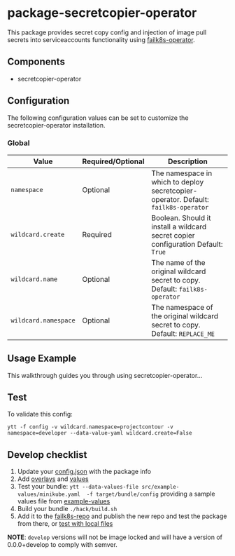 # package-secretcopier-operator

This package provides secret copy config and injection of image pull secrets into serviceaccounts functionality using [failk8s-operator](https://github.com/failk8s/failk8s-operator).

## Components

* secretcopier-operator

## Configuration

The following configuration values can be set to customize the secretcopier-operator installation.

### Global

| Value | Required/Optional | Description |
|-------|-------------------|-------------|
| `namespace` | Optional | The namespace in which to deploy secretcopier-operator. Default: `failk8s-operator` |
| `wildcard.create` | Required | Boolean. Should it install a wildcard secret copier configuration Default: `True` |
| `wildcard.name` | Optional | The name of the original wildcard secret to copy. Default: `failk8s-operator` |
| `wildcard.namespace` | Optional | The namespace of the original wildcard secret to copy. Default: `REPLACE_ME` |


## Usage Example

This walkthrough guides you through using secretcopier-operator...

## Test

To validate this config:
```
ytt -f config -v wildcard.namespace=projectcontour -v namespace=developer --data-value-yaml wildcard.create=False
```

## Develop checklist

1. Update your [config.json](./config.json) with the package info
2. Add [overlays](./src/bundle/config/overlays/) and [values](./src/bundle/config/values.yaml)
3. Test your bundle: `ytt --data-values-file src/example-values/minikube.yaml  -f target/bundle/config` providing a sample values file from [example-values](./src/examples-values/)
4. Build your bundle `./hack/build.sh`
5. Add it to the [failk8s-repo](https://github.com/failk8s-packages/failk8s-repo) and publish the new repo and test the package from there, or [test with local files](./target/test)

**NOTE**: `develop` versions will not be image locked and will have a version of 0.0.0+develop to comply with semver.